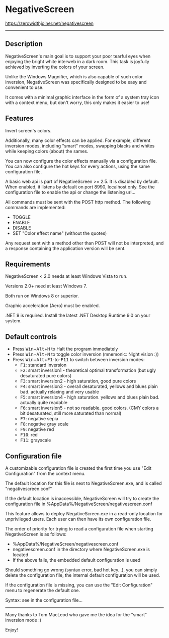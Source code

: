 # NegativeScreen #

https://zerowidthjoiner.net/negativescreen

***

## Description

NegativeScreen's main goal is to support your poor tearful eyes when enjoying the bright white interweb in a dark room.
This task is joyfully achieved by inverting the colors of your screen.

Unlike the Windows Magnifier, which is also capable of such color inversion,
NegativeScreen was specifically designed to be easy and convenient to use.

It comes with a minimal graphic interface in the form of a system tray icon with a context menu,
but don't worry, this only makes it easier to use!


## Features

Invert screen's colors.

Additionally, many color effects can be applied.
For example, different inversion modes, including "smart" modes,
swapping blacks and whites while keeping colors (about) the sames.

You can now configure the color effects manually via a configuration file.
You can also configure the hot keys for every actions, using the same configuration file.

A basic web api is part of NegativeScreen >= 2.5.
It is disabled by default. When enabled, it listens by default on port 8990, localhost only.
See the configuration file to enable the api or change the listening uri...

All commands must be sent with the POST http method.
The following commands are implemented:
- TOGGLE
- ENABLE
- DISABLE
- SET "Color effect name" (without the quotes)

Any request sent with a method other than POST will not be interpreted,
and a response containing the application version will be sent.


## Requirements

NegativeScreen < 2.0 needs at least Windows Vista to run.

Versions 2.0+ need at least Windows 7.

Both run on Windows 8 or superior.

Graphic acceleration (Aero) must be enabled.

.NET 9 is required. Install the latest .NET Desktop Runtime 9.0 on your system.


## Default controls

- Press <kbd>Win</kbd>+<kbd>Alt</kbd>+<kbd>H</kbd> to Halt the program immediately
- Press <kbd>Win</kbd>+<kbd>Alt</kbd>+<kbd>N</kbd> to toggle color inversion (mnemonic: Night vision :))
- Press <kbd>Win</kbd>+<kbd>Alt</kbd>+<kbd>F1</kbd>-to-<kbd>F11</kbd> to switch between inversion modes:
	* <kbd>F1</kbd>: standard inversion
	* <kbd>F2</kbd>: smart inversion1 - theoretical optimal transformation (but ugly desaturated pure colors)
	* <kbd>F3</kbd>: smart inversion2 - high saturation, good pure colors
	* <kbd>F4</kbd>: smart inversion3 - overall desaturated, yellows and blues plain bad. actually relaxing and very usable
	* <kbd>F5</kbd>: smart inversion4 - high saturation. yellows and blues  plain bad. actually quite readable
	* <kbd>F6</kbd>: smart inversion5 - not so readable. good colors. (CMY colors a bit desaturated, still more saturated than normal)
	* <kbd>F7</kbd>: negative sepia
	* <kbd>F8</kbd>: negative gray scale
	* <kbd>F9</kbd>: negative red
	* <kbd>F10</kbd>: red
	* <kbd>F11</kbd>: grayscale


## Configuration file

A customizable configuration file is created the first time you use "Edit Configuration" from the context menu.

The default location for this file is next to NegativeScreen.exe, and is called "negativescreen.conf"

If the default location is inaccessible,
NegativeScreen will try to create the configuration file in %AppData%/NegativeScreen/negativescreen.conf

This feature allows to deploy NegativeScreen.exe in a read-only location for unprivileged users.
Each user can then have its own configuration file.

The order of priority for trying to read a configuration file when starting NegativeScreen is as follows:
- %AppData%/NegativeScreen/negativescreen.conf
- negativescreen.conf in the directory where NegativeScreen.exe is located
- If the above fails, the embedded default configuration is used

Should something go wrong (syntax error, bad hot key...), you can simply delete the configuration file,
the internal default configuration will be used.

If the configuration file is missing, you can use the "Edit Configuration" menu to regenerate the default one.

Syntax: see in the configuration file...


***

Many thanks to Tom MacLeod who gave me the idea for the "smart" inversion mode :)


Enjoy!
